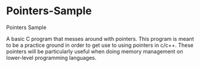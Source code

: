 # Pointers-Sample
Pointers Sample

A basic C program that messes around with pointers. This program is meant to be a practice ground in order to get use to using pointers in c/c++. These pointers will be particularly useful when doing memory management on lower-level programming languages.
